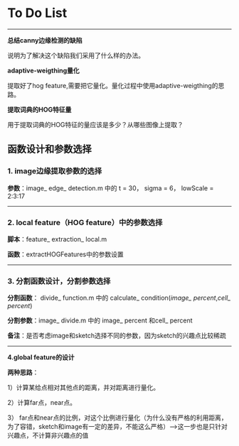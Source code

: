 # To Do List
---

**总结canny边缘检测的缺陷**

说明为了解决这个缺陷我们采用了什么样的办法。



**adaptive-weigthing量化**

提取好了hog feature,需要把它量化。量化过程中使用adaptive-weigthing的思路。


**提取词典的HOG特征量**

用于提取词典的HOG特征的量应该是多少？从哪些图像上提取？




## 函数设计和参数选择

### 1. image边缘提取参数的选择
**参数**：image_ edge_ detection.m 中的 
t = 30，
sigma = 6，
lowScale = 2:3:17

---
### 2. local feature（HOG feature）中的参数选择

**脚本**：feature_ extraction_ local.m

**函数**：extractHOGFeatures中的参数设置

---

### 3. 分割函数设计，分割参数选择

**分割函数**：
divide_ function.m 中的 calculate_ condition(*image_ percent*,*cell_ percent*)

**分割参数**：image_ divide.m 中的 image_ percent 和cell_ percent

**备注**：是否考虑image和sketch选择不同的参数，因为sketch的兴趣点比较稀疏

---

**4.global feature的设计**

**两种思路**：

1）计算某给点相对其他点的距离，并对距离进行量化。

2）计算far点，near点。

3） far点和near点的比例，对这个比例进行量化（为什么没有严格的利用距离，为了容错，sketch和image有一定的差异，不能这么严格）——>这一步也是只针对兴趣点，不计算非兴趣点的值